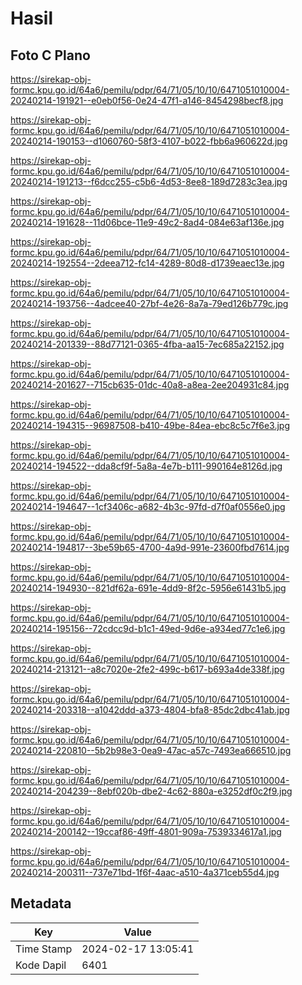 # Hasil

## Foto C Plano

https://sirekap-obj-formc.kpu.go.id/64a6/pemilu/pdpr/64/71/05/10/10/6471051010004-20240214-191921--e0eb0f56-0e24-47f1-a146-8454298becf8.jpg

https://sirekap-obj-formc.kpu.go.id/64a6/pemilu/pdpr/64/71/05/10/10/6471051010004-20240214-190153--d1060760-58f3-4107-b022-fbb6a960622d.jpg

https://sirekap-obj-formc.kpu.go.id/64a6/pemilu/pdpr/64/71/05/10/10/6471051010004-20240214-191213--f6dcc255-c5b6-4d53-8ee8-189d7283c3ea.jpg

https://sirekap-obj-formc.kpu.go.id/64a6/pemilu/pdpr/64/71/05/10/10/6471051010004-20240214-191628--11d06bce-11e9-49c2-8ad4-084e63af136e.jpg

https://sirekap-obj-formc.kpu.go.id/64a6/pemilu/pdpr/64/71/05/10/10/6471051010004-20240214-192554--2deea712-fc14-4289-80d8-d1739eaec13e.jpg

https://sirekap-obj-formc.kpu.go.id/64a6/pemilu/pdpr/64/71/05/10/10/6471051010004-20240214-193756--4adcee40-27bf-4e26-8a7a-79ed126b779c.jpg

https://sirekap-obj-formc.kpu.go.id/64a6/pemilu/pdpr/64/71/05/10/10/6471051010004-20240214-201339--88d77121-0365-4fba-aa15-7ec685a22152.jpg

https://sirekap-obj-formc.kpu.go.id/64a6/pemilu/pdpr/64/71/05/10/10/6471051010004-20240214-201627--715cb635-01dc-40a8-a8ea-2ee204931c84.jpg

https://sirekap-obj-formc.kpu.go.id/64a6/pemilu/pdpr/64/71/05/10/10/6471051010004-20240214-194315--96987508-b410-49be-84ea-ebc8c5c7f6e3.jpg

https://sirekap-obj-formc.kpu.go.id/64a6/pemilu/pdpr/64/71/05/10/10/6471051010004-20240214-194522--dda8cf9f-5a8a-4e7b-b111-990164e8126d.jpg

https://sirekap-obj-formc.kpu.go.id/64a6/pemilu/pdpr/64/71/05/10/10/6471051010004-20240214-194647--1cf3406c-a682-4b3c-97fd-d7f0af0556e0.jpg

https://sirekap-obj-formc.kpu.go.id/64a6/pemilu/pdpr/64/71/05/10/10/6471051010004-20240214-194817--3be59b65-4700-4a9d-991e-23600fbd7614.jpg

https://sirekap-obj-formc.kpu.go.id/64a6/pemilu/pdpr/64/71/05/10/10/6471051010004-20240214-194930--821df62a-691e-4dd9-8f2c-5956e61431b5.jpg

https://sirekap-obj-formc.kpu.go.id/64a6/pemilu/pdpr/64/71/05/10/10/6471051010004-20240214-195156--72cdcc9d-b1c1-49ed-9d6e-a934ed77c1e6.jpg

https://sirekap-obj-formc.kpu.go.id/64a6/pemilu/pdpr/64/71/05/10/10/6471051010004-20240214-213121--a8c7020e-2fe2-499c-b617-b693a4de338f.jpg

https://sirekap-obj-formc.kpu.go.id/64a6/pemilu/pdpr/64/71/05/10/10/6471051010004-20240214-203318--a1042ddd-a373-4804-bfa8-85dc2dbc41ab.jpg

https://sirekap-obj-formc.kpu.go.id/64a6/pemilu/pdpr/64/71/05/10/10/6471051010004-20240214-220810--5b2b98e3-0ea9-47ac-a57c-7493ea666510.jpg

https://sirekap-obj-formc.kpu.go.id/64a6/pemilu/pdpr/64/71/05/10/10/6471051010004-20240214-204239--8ebf020b-dbe2-4c62-880a-e3252df0c2f9.jpg

https://sirekap-obj-formc.kpu.go.id/64a6/pemilu/pdpr/64/71/05/10/10/6471051010004-20240214-200142--19ccaf86-49ff-4801-909a-7539334617a1.jpg

https://sirekap-obj-formc.kpu.go.id/64a6/pemilu/pdpr/64/71/05/10/10/6471051010004-20240214-200311--737e71bd-1f6f-4aac-a510-4a371ceb55d4.jpg


## Metadata

| Key        | Value               |
| ---------- | ------------------- |
| Time Stamp | 2024-02-17 13:05:41 |
| Kode Dapil | 6401                |



